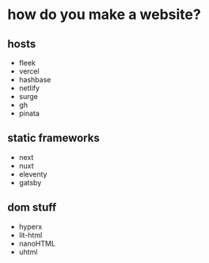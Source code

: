 # how do you make a website?

## hosts
* fleek
* vercel
* hashbase
* netlify
* surge
* gh
* pinata

## static frameworks
* next
* nuxt
* eleventy
* gatsby

## dom stuff
* hyperx
* lit-html
* nanoHTML
* uhtml

